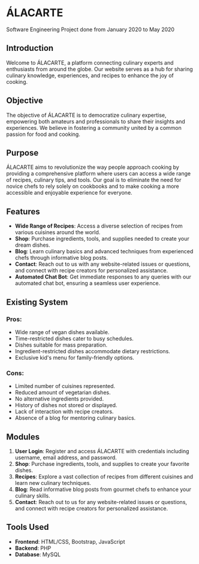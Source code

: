 # ÁLACARTE
Software Engineering Project done from January 2020 to May 2020

## Introduction
Welcome to ÁLACARTE, a platform connecting culinary experts and enthusiasts from around the globe. Our website serves as a hub for sharing culinary knowledge, experiences, and recipes to enhance the joy of cooking.

## Objective
The objective of ÁLACARTE is to democratize culinary expertise, empowering both amateurs and professionals to share their insights and experiences. We believe in fostering a community united by a common passion for food and cooking.

## Purpose
ÁLACARTE aims to revolutionize the way people approach cooking by providing a comprehensive platform where users can access a wide range of recipes, culinary tips, and tools. Our goal is to eliminate the need for novice chefs to rely solely on cookbooks and to make cooking a more accessible and enjoyable experience for everyone.

## Features
- **Wide Range of Recipes**: Access a diverse selection of recipes from various cuisines around the world.
- **Shop**: Purchase ingredients, tools, and supplies needed to create your dream dishes.
- **Blog**: Learn culinary basics and advanced techniques from experienced chefs through informative blog posts.
- **Contact**: Reach out to us with any website-related issues or questions, and connect with recipe creators for personalized assistance.
- **Automated Chat Bot**: Get immediate responses to any queries with our automated chat bot, ensuring a seamless user experience.

## Existing System
### Pros:
- Wide range of vegan dishes available.
- Time-restricted dishes cater to busy schedules.
- Dishes suitable for mass preparation.
- Ingredient-restricted dishes accommodate dietary restrictions.
- Exclusive kid's menu for family-friendly options.

### Cons:
- Limited number of cuisines represented.
- Reduced amount of vegetarian dishes.
- No alternative ingredients provided.
- History of dishes not stored or displayed.
- Lack of interaction with recipe creators.
- Absence of a blog for mentoring culinary basics.

## Modules
1. **User Login**: Register and access ÁLACARTE with credentials including username, email address, and password.
2. **Shop**: Purchase ingredients, tools, and supplies to create your favorite dishes.
3. **Recipes**: Explore a vast collection of recipes from different cuisines and learn new culinary techniques.
4. **Blog**: Read informative blog posts from gourmet chefs to enhance your culinary skills.
5. **Contact**: Reach out to us for any website-related issues or questions, and connect with recipe creators for personalized assistance.

## Tools Used
- **Frontend**: HTML/CSS, Bootstrap, JavaScript
- **Backend**: PHP
- **Database**: MySQL
